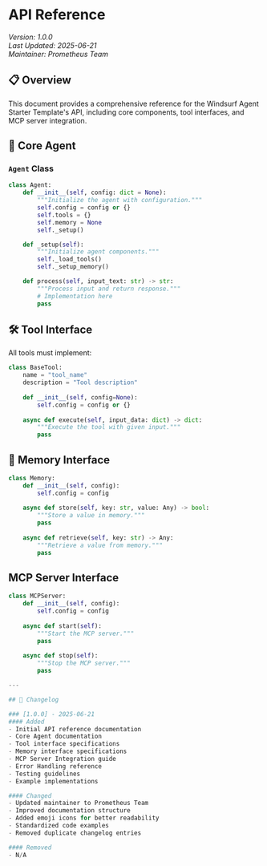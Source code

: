 # API Reference

*Version: 1.0.0*  
*Last Updated: 2025-06-21*  
*Maintainer: Prometheus Team*

## 📋 Overview
This document provides a comprehensive reference for the Windsurf Agent Starter Template's API, including core components, tool interfaces, and MCP server integration.

## 🔧 Core Agent

### `Agent` Class
```python
class Agent:
    def __init__(self, config: dict = None):
        """Initialize the agent with configuration."""
        self.config = config or {}
        self.tools = {}
        self.memory = None
        self._setup()

    def _setup(self):
        """Initialize agent components."""
        self._load_tools()
        self._setup_memory()

    def process(self, input_text: str) -> str:
        """Process input and return response."""
        # Implementation here
        pass
```

## 🛠️ Tool Interface

All tools must implement:
```python
class BaseTool:
    name = "tool_name"
    description = "Tool description"
    
    def __init__(self, config=None):
        self.config = config or {}
    
    async def execute(self, input_data: dict) -> dict:
        """Execute the tool with given input."""
        pass
```

## 💾 Memory Interface

```python
class Memory:
    def __init__(self, config):
        self.config = config
    
    async def store(self, key: str, value: Any) -> bool:
        """Store a value in memory."""
        pass
    
    async def retrieve(self, key: str) -> Any:
        """Retrieve a value from memory."""
        pass
```

## MCP Server Interface

```python
class MCPServer:
    def __init__(self, config):
        self.config = config
    
    async def start(self):
        """Start the MCP server."""
        pass
    
    async def stop(self):
        """Stop the MCP server."""
        pass

---

## 📝 Changelog

### [1.0.0] - 2025-06-21
#### Added
- Initial API reference documentation
- Core Agent documentation
- Tool interface specifications
- Memory interface specifications
- MCP Server Integration guide
- Error Handling reference
- Testing guidelines
- Example implementations

#### Changed
- Updated maintainer to Prometheus Team
- Improved documentation structure
- Added emoji icons for better readability
- Standardized code examples
- Removed duplicate changelog entries

#### Removed
- N/A
```
